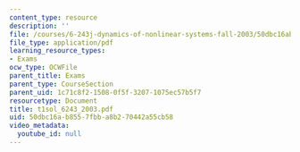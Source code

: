 ```yaml
---
content_type: resource
description: ''
file: /courses/6-243j-dynamics-of-nonlinear-systems-fall-2003/50dbc16ab8557fbba8b270442a55cb58_t1sol_6243_2003.pdf
file_type: application/pdf
learning_resource_types:
- Exams
ocw_type: OCWFile
parent_title: Exams
parent_type: CourseSection
parent_uid: 1c71c8f2-1508-0f5f-3207-1075ec57b5f7
resourcetype: Document
title: t1sol_6243_2003.pdf
uid: 50dbc16a-b855-7fbb-a8b2-70442a55cb58
video_metadata:
  youtube_id: null
---
```

